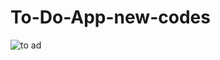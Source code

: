 # To-Do-App-new-codes
![to ad](https://user-images.githubusercontent.com/48913682/95077900-31b6d600-070c-11eb-9353-095d30898d43.PNG)
